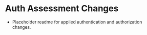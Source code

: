 # Auth Assessment Changes

- Placeholder readme for applied authentication and authorization changes.
